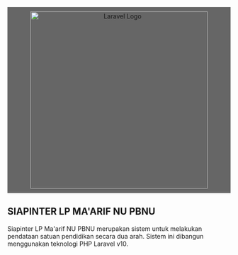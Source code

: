 <p align="center" style="background:#666;padding:10px;"><a href="#"><img src="https://maarif.nu.or.id/assets/images/logo.png" width="400" alt="Laravel Logo"></a></p>

## SIAPINTER LP MA'ARIF NU PBNU

Siapinter LP Ma'arif NU PBNU merupakan sistem untuk melakukan pendataan satuan pendidikan secara dua arah. Sistem ini dibangun menggunakan teknologi PHP Laravel v10.

